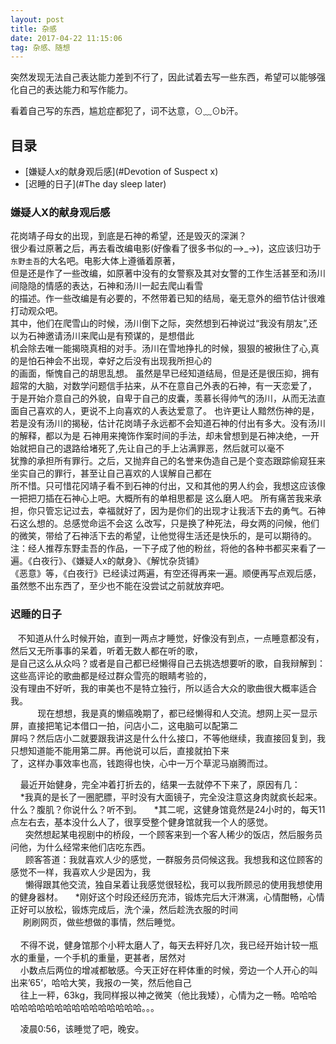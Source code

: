 ```yaml
---
layout: post
title: 杂感 
date: 2017-04-22 11:15:06 
tag: 杂感、随想 
---
```


突然发现无法自己表达能力差到不行了，因此试着去写一些东西，希望可以能够强化自己的表达能力和写作能力。    

看着自己写的东西，尴尬症都犯了，词不达意，⊙﹏⊙b汗。

## 目录
* [嫌疑人x的献身观后感](#Devotion of Suspect x)
* [迟睡的日子](#The day sleep later)


### <a name="Devotion of Suspect X"></a> 嫌疑人X的献身观后感
花岗靖子母女的出现，到底是石神的希望，还是毁灭的深渊？    
    很少看过原著之后，再去看改编电影(好像看了很多书似的—>_->)，这应该归功于`东野圭吾`的大名吧。电影大体上遵循着原著，   
但是还是作了一些改编，如原著中没有的女警察及其对女警的工作生活甚至和汤川间隐隐的情感的表达，石神和汤川一起去爬山看雪    
的描述。作一些改编是有必要的，不然带着已知的结局，毫无意外的细节估计很难打动观众吧。    
    其中，他们在爬雪山的时候，汤川倒下之际，突然想到石神说过“我没有朋友”,还以为石神邀请汤川来爬山是有预谋的，是想借此    
机会除去唯一能揭晓真相的对手。汤川在雪地挣扎的时候，狠狠的被揪住了心,真的是怕石神会不出现，幸好之后没有出现我所担心的     
的画面，惭愧自己的胡思乱想。
    虽然是早已经知道结局，但是还是很压抑，拥有超常的大脑，对数学问题信手拈来，从不在意自己外表的石神，有一天恋爱了，    
于是开始介意自己的外貌，自卑于自己的皮囊，羡慕长得帅气的汤川，从而无法直面自己喜欢的人，更说不上向喜欢的人表达爱意了。
    也许更让人黯然伤神的是，若是没有汤川的揭秘，估计花岗靖子永远都不会知道石神的付出有多大。没有汤川的解释，都以为是
石神用来掩饰作案时间的手法，却未曾想到是石神决绝，一开始就把自己的退路给堵死了,先让自己的手上沾满罪恶，然后就可以毫不    
犹豫的承担所有罪行。之后，又抛弃自己的名誉来伪造自己是个变态跟踪偷窥狂来坐实自己的罪行，甚至让自己喜欢的人误解自己都在      
所不惜。只可惜花冈靖子看不到石神的付出，又和其他的男人约会，我想这应该像一把把刀插在石神心上吧。大概所有的单相思都是
这么磨人吧。
    所有痛苦我来承担，你只管忘记过去，幸福就好了，因为是你们的出现才让我活下去的勇气。石神石这么想的。总感觉命运不会这
么改写，只是换了种死法，母女两的问候，他们的微笑，带给了石神活下去的希望，让他觉得生活还是快乐的，是可以期待的。    
注：经人推荐东野圭吾的作品，一下子成了他的粉丝，将他的各种书都买来看了一遍。《白夜行》、《嫌疑人x的献身》、《解忧杂货铺》    
《恶意》等，《白夜行》已经读过两遍，有空还得再来一遍。顺便再写点观后感，虽然憋不出东西了，至少也不能在没尝试之前就放弃吧。


### <a name="The day sleep later"></a> 迟睡的日子 

    不知道从什么时候开始，直到一两点才睡觉，好像没有到点，一点睡意都没有，然后又无所事事的呆着，听着无数人都在听的歌，   
 是自己这么从众吗？或者是自己都已经懒得自己去挑选想要听的歌，自我辩解到：这些高评论的歌曲都是经过群众雪亮的眼睛考验的，   
 没有理由不好听，我的审美也不是特立独行，所以适合大众的歌曲很大概率适合我。    
        
    现在想想，我是真的懒癌晚期了，都已经懒得和人交流。想网上买一显示屏，直接把笔记本借口一拍，问店小二，这电脑可以配第二   
 屏吗？然后店小二就要跟我讲这是什么什么接口，不等他继续，我直接回复到，我只想知道能不能用第二屏。再他说可以后，直接就拍下来   
 了，这样办事效率也高，钱跑得也快，心中一万个草泥马崩腾而过。    
    
     最近开始健身，完全冲着打折去的，结果一去就停不下来了，原因有几：     
     *我真的是长了一圈肥膘，平时没有大面镜子，完全没注意这身肉就疯长起来。什么？腹肌？你说什么？听不到。
     *其二呢，这健身馆竟然是24小时的，每天11点左右去，基本没什么人了，很享受整个健身馆就我一个人的感觉。   
       突然想起某电视剧中的桥段，一个顾客来到一个客人稀少的饭店，然后服务员问他，为什么经常来他们店吃东西。     
       顾客答道：我就喜欢人少的感觉，一群服务员伺候这我。我想我和这位顾客的感觉不一样，我喜欢人少是因为，我    
       懒得跟其他交流，独自呆着让我感觉很轻松，我可以我所顾忌的使用我想使用的健身器材。
     *刚好这个时段还经历充沛，锻炼完后大汗淋漓，心情酣畅，心情正好可以放松，锻炼完成后，洗个澡，然后趁洗衣服的时间    
      刷刷网页，做些想做的事情，然后睡觉。     
          
     不得不说，健身馆那个小秤太磨人了，每天去秤好几次，我已经开始计较一瓶水的重量，一个手机的重量，更甚者，居然对    
     小数点后两位的增减都敏感。今天正好在秤体重的时候，旁边一个人开心的叫出来’65‘，哈哈大笑，我报の一笑，然后他自己     
     往上一秤，63kg，我同样报以神之微笑（他比我矮），心情为之一畅。哈哈哈哈哈哈哈哈哈哈哈哈哈哈哈哈哈哈。。。    
           
     凌晨0:56，该睡觉了吧，晚安。
     

